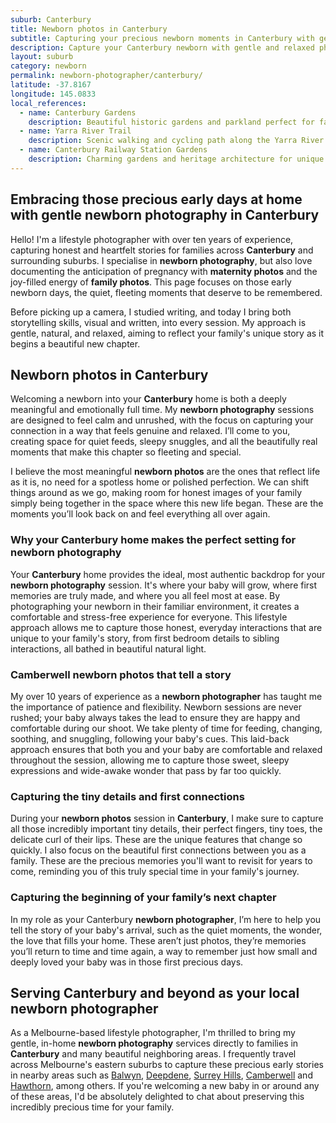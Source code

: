 ```yaml
---
suburb: Canterbury
title: Newborn photos in Canterbury
subtitle: Capturing your precious newborn moments in Canterbury with gentle photography
description: Capture your Canterbury newborn with gentle and relaxed photography. Newborn sessions are available in your home for maximum comfort and convenience.
layout: suburb
category: newborn
permalink: newborn-photographer/canterbury/
latitude: -37.8167
longitude: 145.0833
local_references:
  - name: Canterbury Gardens
    description: Beautiful historic gardens and parkland perfect for family photography
  - name: Yarra River Trail
    description: Scenic walking and cycling path along the Yarra River
  - name: Canterbury Railway Station Gardens
    description: Charming gardens and heritage architecture for unique backdrops
---
```


## Embracing those precious early days at home with gentle newborn photography in Canterbury

Hello! I'm a lifestyle photographer with over ten years of experience, capturing honest and heartfelt stories for families across **Canterbury** and surrounding suburbs. I specialise in **newborn photography**, but also love documenting the anticipation of pregnancy with **maternity photos** and the joy-filled energy of **family photos**. This page focuses on those early newborn days, the quiet, fleeting moments that deserve to be remembered.

Before picking up a camera, I studied writing, and today I bring both storytelling skills, visual and written, into every session. My approach is gentle, natural, and relaxed, aiming to reflect your family's unique story as it begins a beautiful new chapter.

## Newborn photos in Canterbury

Welcoming a newborn into your **Canterbury** home is both a deeply meaningful and emotionally full time. My **newborn photography** sessions are designed to feel calm and unrushed, with the focus on capturing your connection in a way that feels genuine and relaxed. I’ll come to you, creating space for quiet feeds, sleepy snuggles, and all the beautifully real moments that make this chapter so fleeting and special.

I believe the most meaningful **newborn photos** are the ones that reflect life as it is, no need for a spotless home or polished perfection. We can shift things around as we go, making room for honest images of your family simply being together in the space where this new life began. These are the moments you’ll look back on and feel everything all over again.

### Why your Canterbury home makes the perfect setting for newborn photography

Your **Canterbury** home provides the ideal, most authentic backdrop for your **newborn photography** session. It's where your baby will grow, where first memories are truly made, and where you all feel most at ease. By photographing your newborn in their familiar environment, it creates a comfortable and stress-free experience for everyone. This lifestyle approach allows me to capture those honest, everyday interactions that are unique to your family's story, from first bedroom details to sibling interactions, all bathed in beautiful natural light.

### Camberwell newborn photos that tell a story

My over 10 years of experience as a **newborn photographer** has taught me the importance of patience and flexibility. Newborn sessions are never rushed; your baby always takes the lead to ensure they are happy and comfortable during our shoot. We take plenty of time for feeding, changing, soothing, and snuggling, following your baby's cues. This laid-back approach ensures that both you and your baby are comfortable and relaxed throughout the session, allowing me to capture those sweet, sleepy expressions and wide-awake wonder that pass by far too quickly.

### Capturing the tiny details and first connections

During your **newborn photos** session in **Canterbury**, I make sure to capture all those incredibly important tiny details, their perfect fingers, tiny toes, the delicate curl of their lips. These are the unique features that change so quickly. I also focus on the beautiful first connections between you as a family. These are the precious memories you'll want to revisit for years to come, reminding you of this truly special time in your family's journey.

### Capturing the beginning of your family’s next chapter

In my role as your Canterbury **newborn photographer**, I’m here to help you tell the story of your baby's arrival, such as the quiet moments, the wonder, the love that fills your home. These aren’t just photos, they’re memories you’ll return to time and time again, a way to remember just how small and deeply loved your baby was in those first precious days.

## Serving Canterbury and beyond as your local newborn photographer

As a Melbourne-based lifestyle photographer, I'm thrilled to bring my gentle, in-home **newborn photography** services directly to families in **Canterbury** and many beautiful neighboring areas. I frequently travel across Melbourne's eastern suburbs to capture these precious early stories in nearby areas such as [Balwyn](newborn-photos/balwyn/), [Deepdene](newborn-photos/deepdene/), [Surrey Hills](newborn-photos/surrey-hills/), [Camberwell](newborn-photos/camberwell/) and [Hawthorn](newborn-photos/hawthorn/), among others. If you're welcoming a new baby in or around any of these areas, I'd be absolutely delighted to chat about preserving this incredibly precious time for your family.

